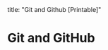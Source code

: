 <frontmatter>
title: "Git and Github [Printable]"
</frontmatter>

<link rel="stylesheet" href="{{baseUrl}}/css/textbook.css">

<div class="website-content">

<div id="main">

# Git and GitHub

<include src="init/print.md" />
<include src="commit/print.md" />
<include src="ignore/print.md" />
<include src="tag/print.md" />
<include src="checkout/print.md" />
<include src="stash/print.md" />
<include src="clone/print.md" />
<include src="pull/print.md" />
<include src="push/print.md" />
<include src="branch/print.md" />
<include src="mergeConflicts/print.md" />
<include src="createPRs/print.md" />
<include src="managePRs/print.md" />
<include src="forkingWorkflow/print.md" />

</div>

</div>

